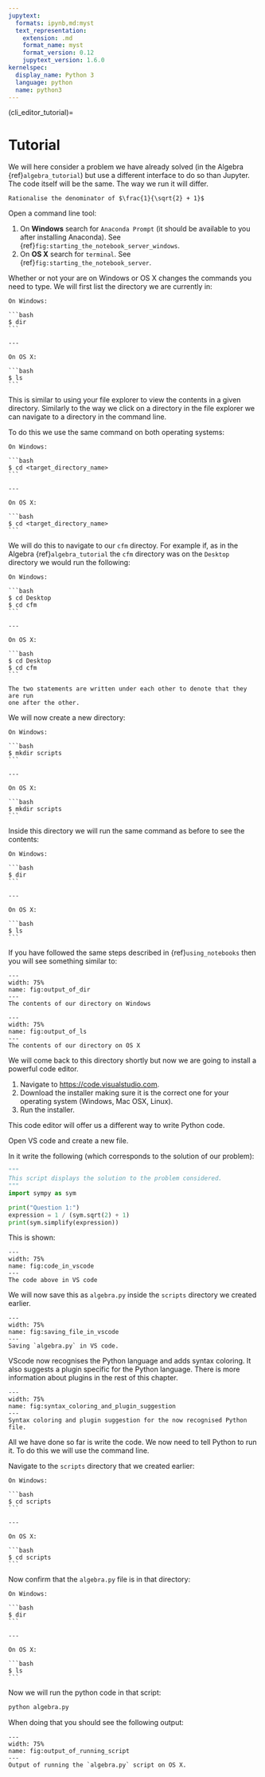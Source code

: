 ```yaml
---
jupytext:
  formats: ipynb,md:myst
  text_representation:
    extension: .md
    format_name: myst
    format_version: 0.12
    jupytext_version: 1.6.0
kernelspec:
  display_name: Python 3
  language: python
  name: python3
---
```


(cli_editor_tutorial)=
# Tutorial

We will here consider a problem we have already solved (in the Algebra
{ref}`algebra_tutorial`) but use a different interface to do so than Jupyter.
The code itself will be the same. The way we run it will differ.

```{admonition} Problem
Rationalise the denominator of $\frac{1}{\sqrt{2} + 1}$
```

Open a command line tool:

1. On **Windows** search for `Anaconda Prompt` (it should be available to you
   after installing Anaconda). See
   {ref}`fig:starting_the_notebook_server_windows`.
2. On **OS X** search for `terminal`. See
   {ref}`fig:starting_the_notebook_server`.

Whether or not your are on Windows or OS X changes the commands you need to
type. We will first list the directory we are currently in:


````{panels}
On Windows:

```bash
$ dir
```

---

On OS X:

```bash
$ ls
```

````

This is similar to using your file explorer to view the contents in a given
directory. Similarly to the way we click on a directory in the file explorer we
can navigate to a directory in the command line.

To do this we use the same command on both operating systems:


````{panels}
On Windows:

```bash
$ cd <target_directory_name>
```

---

On OS X:

```bash
$ cd <target_directory_name>
```

````

We will do this to navigate to our `cfm` directoy. For example if, as in the
Algebra {ref}`algebra_tutorial` the `cfm` directory was on the `Desktop`
directory we would run the following:


````{panels}
On Windows:

```bash
$ cd Desktop
$ cd cfm
```

---

On OS X:

```bash
$ cd Desktop
$ cd cfm
```

````


```{attention}
The two statements are written under each other to denote that they are run
one after the other.
```

We will now create a new directory:



````{panels}
On Windows:

```bash
$ mkdir scripts
```

---

On OS X:

```bash
$ mkdir scripts
```

````

Inside this directory we will run the same command as before to see the
contents:


````{panels}
On Windows:

```bash
$ dir
```

---

On OS X:

```bash
$ ls
```

````

If you have followed the same steps described in {ref}`using_notebooks` then you
will see something similar to:


```{figure} ./img/output_of_dir/main.png
---
width: 75%
name: fig:output_of_dir
---
The contents of our directory on Windows
```


```{figure} ./img/output_of_ls/main.png
---
width: 75%
name: fig:output_of_ls
---
The contents of our directory on OS X
```

We will come back to this directory shortly but now we are going to install a
powerful code editor.

1. Navigate to <https://code.visualstudio.com>.
2. Download the installer making sure it is the correct one for your operating
   system (Windows, Mac OSX, Linux).
3. Run the installer.

This code editor will offer us a different way to write Python code.

Open VS code and create a new file.

In it write the following (which corresponds to the solution of our problem):

```python
"""
This script displays the solution to the problem considered.
"""
import sympy as sym

print("Question 1:")
expression = 1 / (sym.sqrt(2) + 1)
print(sym.simplify(expression))
```

This is shown:

```{figure} ./img/code_in_vscode/main.png
---
width: 75%
name: fig:code_in_vscode
---
The code above in VS code
```

We will now save this as `algebra.py` inside the `scripts` directory we created
earlier.

```{figure} ./img/saving_file_in_vscode/main.png
---
width: 75%
name: fig:saving_file_in_vscode
---
Saving `algebra.py` in VS code.
```

VScode now recognises the Python language and adds syntax coloring. It also
suggests a plugin specific for the Python language. There is more information
about plugins in the rest of this chapter.

```{figure} ./img/syntax_coloring_and_plugin_suggestion/main.png
---
width: 75%
name: fig:syntax_coloring_and_plugin_suggestion
---
Syntax coloring and plugin suggestion for the now recognised Python file.
```

All we have done so far is write the code. We now need to tell Python to run it.
To do this we will use the command line.

Navigate to the `scripts` directory that we created earlier:

````{panels}
On Windows:

```bash
$ cd scripts
```

---

On OS X:

```bash
$ cd scripts
```

````

Now confirm that the `algebra.py` file is in that directory:


````{panels}
On Windows:

```bash
$ dir
```

---

On OS X:

```bash
$ ls
```

````

Now we will run the python code in that script:

```bash
python algebra.py
```

When doing that you should see the following output:

```{figure} ./img/output_of_running_script/main.png
---
width: 75%
name: fig:output_of_running_script
---
Output of running the `algebra.py` script on OS X.
```
